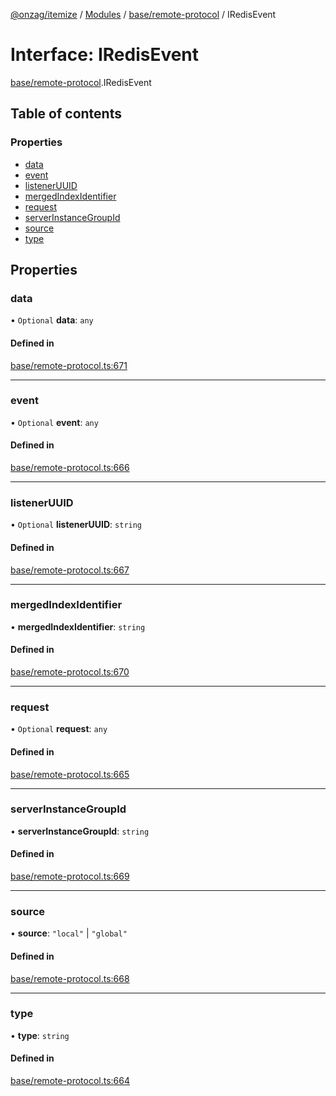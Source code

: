 [@onzag/itemize](../README.md) / [Modules](../modules.md) / [base/remote-protocol](../modules/base_remote_protocol.md) / IRedisEvent

# Interface: IRedisEvent

[base/remote-protocol](../modules/base_remote_protocol.md).IRedisEvent

## Table of contents

### Properties

- [data](base_remote_protocol.IRedisEvent.md#data)
- [event](base_remote_protocol.IRedisEvent.md#event)
- [listenerUUID](base_remote_protocol.IRedisEvent.md#listeneruuid)
- [mergedIndexIdentifier](base_remote_protocol.IRedisEvent.md#mergedindexidentifier)
- [request](base_remote_protocol.IRedisEvent.md#request)
- [serverInstanceGroupId](base_remote_protocol.IRedisEvent.md#serverinstancegroupid)
- [source](base_remote_protocol.IRedisEvent.md#source)
- [type](base_remote_protocol.IRedisEvent.md#type)

## Properties

### data

• `Optional` **data**: `any`

#### Defined in

[base/remote-protocol.ts:671](https://github.com/onzag/itemize/blob/5c2808d3/base/remote-protocol.ts#L671)

___

### event

• `Optional` **event**: `any`

#### Defined in

[base/remote-protocol.ts:666](https://github.com/onzag/itemize/blob/5c2808d3/base/remote-protocol.ts#L666)

___

### listenerUUID

• `Optional` **listenerUUID**: `string`

#### Defined in

[base/remote-protocol.ts:667](https://github.com/onzag/itemize/blob/5c2808d3/base/remote-protocol.ts#L667)

___

### mergedIndexIdentifier

• **mergedIndexIdentifier**: `string`

#### Defined in

[base/remote-protocol.ts:670](https://github.com/onzag/itemize/blob/5c2808d3/base/remote-protocol.ts#L670)

___

### request

• `Optional` **request**: `any`

#### Defined in

[base/remote-protocol.ts:665](https://github.com/onzag/itemize/blob/5c2808d3/base/remote-protocol.ts#L665)

___

### serverInstanceGroupId

• **serverInstanceGroupId**: `string`

#### Defined in

[base/remote-protocol.ts:669](https://github.com/onzag/itemize/blob/5c2808d3/base/remote-protocol.ts#L669)

___

### source

• **source**: ``"local"`` \| ``"global"``

#### Defined in

[base/remote-protocol.ts:668](https://github.com/onzag/itemize/blob/5c2808d3/base/remote-protocol.ts#L668)

___

### type

• **type**: `string`

#### Defined in

[base/remote-protocol.ts:664](https://github.com/onzag/itemize/blob/5c2808d3/base/remote-protocol.ts#L664)
